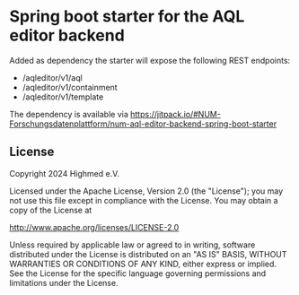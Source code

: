
# Spring boot starter for the AQL editor backend

Added as dependency the starter will expose the following REST endpoints:

- /aqleditor/v1/aql
- /aqleditor/v1/containment
- /aqleditor/v1/template

The dependency is available via https://jitpack.io/#NUM-Forschungsdatenplattform/num-aql-editor-backend-spring-boot-starter

## License

Copyright 2024 Highmed e.V.

Licensed under the Apache License, Version 2.0 (the "License");
you may not use this file except in compliance with the License.
You may obtain a copy of the License at

http://www.apache.org/licenses/LICENSE-2.0

Unless required by applicable law or agreed to in writing, software
distributed under the License is distributed on an "AS IS" BASIS,
WITHOUT WARRANTIES OR CONDITIONS OF ANY KIND, either express or implied.
See the License for the specific language governing permissions and
limitations under the License.